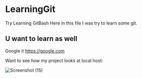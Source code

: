 # LearningGit
Try Learning GitBash
Here in this file I was try to learn some git.

## U want to learn as well
Google it
https://google.com

Want to see how my project looks at local host:

![Screenshot (15)](https://user-images.githubusercontent.com/66875383/116902409-b644e500-ac58-11eb-97e7-fc03d23fcb8c.png)

